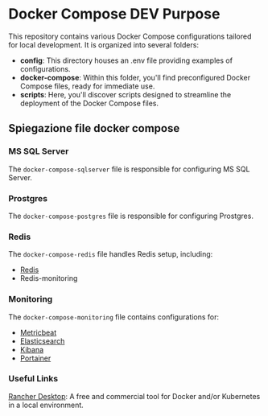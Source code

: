 # Docker Compose DEV Purpose

This repository contains various Docker Compose configurations tailored for local development. It is organized into several folders:

- **config**: This directory houses an .env file providing examples of configurations.
- **docker-compose**: Within this folder, you'll find preconfigured Docker Compose files, ready for immediate use.
- **scripts**: Here, you'll discover scripts designed to streamline the deployment of the Docker Compose files.

## Spiegazione file docker compose

### MS SQL Server

The `docker-compose-sqlserver` file is responsible for configuring MS SQL Server.

### Prostgres

The `docker-compose-postgres` file is responsible for configuring Prostgres.

### Redis

The `docker-compose-redis` file handles Redis setup, including:
- [Redis](https://redis.io/docs/install/)
- Redis-monitoring

### Monitoring

The `docker-compose-monitoring` file contains configurations for:
- [Metricbeat](https://www.elastic.co/beats/metricbeat)
- [Elasticsearch](https://www.elastic.co/)
- [Kibana](https://www.elastic.co/kibana)
- [Portainer](https://www.portainer.io/)


### Useful Links

[Rancher Desktop](https://rancherdesktop.io/): A free and commercial tool for Docker and/or Kubernetes in a local environment.
